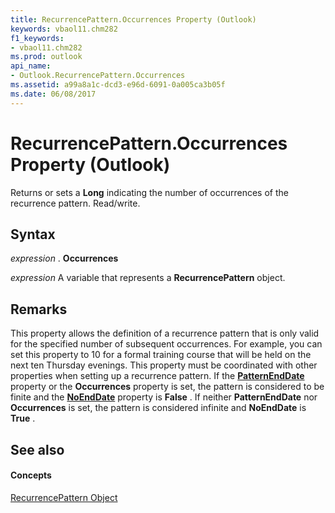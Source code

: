 ```yaml
---
title: RecurrencePattern.Occurrences Property (Outlook)
keywords: vbaol11.chm282
f1_keywords:
- vbaol11.chm282
ms.prod: outlook
api_name:
- Outlook.RecurrencePattern.Occurrences
ms.assetid: a99a8a1c-dcd3-e96d-6091-0a005ca3b05f
ms.date: 06/08/2017
---
```



# RecurrencePattern.Occurrences Property (Outlook)

Returns or sets a  **Long** indicating the number of occurrences of the recurrence pattern. Read/write.


## Syntax

 _expression_ . **Occurrences**

 _expression_ A variable that represents a **RecurrencePattern** object.


## Remarks

This property allows the definition of a recurrence pattern that is only valid for the specified number of subsequent occurrences. For example, you can set this property to 10 for a formal training course that will be held on the next ten Thursday evenings. This property must be coordinated with other properties when setting up a recurrence pattern. If the  **[PatternEndDate](recurrencepattern-patternenddate-property-outlook.md)** property or the **Occurrences** property is set, the pattern is considered to be finite and the **[NoEndDate](recurrencepattern-noenddate-property-outlook.md)** property is **False** . If neither **PatternEndDate** nor **Occurrences** is set, the pattern is considered infinite and **NoEndDate** is **True** .


## See also


#### Concepts


[RecurrencePattern Object](recurrencepattern-object-outlook.md)

